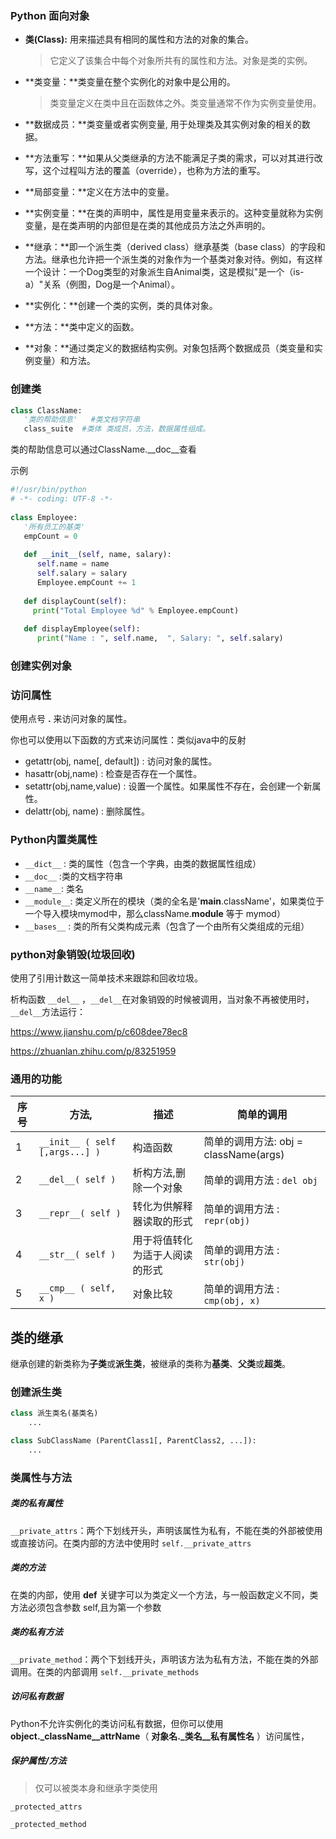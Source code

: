 ### Python 面向对象

- **类(Class):** 用来描述具有相同的属性和方法的对象的集合。

  > 它定义了该集合中每个对象所共有的属性和方法。对象是类的实例。

- **类变量：**类变量在整个实例化的对象中是公用的。

  > 类变量定义在类中且在函数体之外。类变量通常不作为实例变量使用。

- **数据成员：**类变量或者实例变量, 用于处理类及其实例对象的相关的数据。

- **方法重写：**如果从父类继承的方法不能满足子类的需求，可以对其进行改写，这个过程叫方法的覆盖（override），也称为方法的重写。

- **局部变量：**定义在方法中的变量。

- **实例变量：**在类的声明中，属性是用变量来表示的。这种变量就称为实例变量，是在类声明的内部但是在类的其他成员方法之外声明的。

- **继承：**即一个派生类（derived class）继承基类（base class）的字段和方法。继承也允许把一个派生类的对象作为一个基类对象对待。例如，有这样一个设计：一个Dog类型的对象派生自Animal类，这是模拟"是一个（is-a）"关系（例图，Dog是一个Animal）。

- **实例化：**创建一个类的实例，类的具体对象。

- **方法：**类中定义的函数。

- **对象：**通过类定义的数据结构实例。对象包括两个数据成员（类变量和实例变量）和方法。

### 创建类

```python
class ClassName:
   '类的帮助信息'   #类文档字符串
   class_suite  #类体 类成员，方法，数据属性组成。
```

类的帮助信息可以通过ClassName.__doc__查看

示例

```python
#!/usr/bin/python
# -*- coding: UTF-8 -*-
 
class Employee:
   '所有员工的基类'
   empCount = 0
 
   def __init__(self, name, salary):
      self.name = name
      self.salary = salary
      Employee.empCount += 1
   
   def displayCount(self):
     print("Total Employee %d" % Employee.empCount)
 
   def displayEmployee(self):
      print("Name : ", self.name,  ", Salary: ", self.salary)
```

### 创建实例对象

### 访问属性

使用点号 **.** 来访问对象的属性。

你也可以使用以下函数的方式来访问属性：类似java中的反射

- getattr(obj, name[, default]) : 访问对象的属性。
- hasattr(obj,name) : 检查是否存在一个属性。
- setattr(obj,name,value) : 设置一个属性。如果属性不存在，会创建一个新属性。
- delattr(obj, name) : 删除属性。

### Python内置类属性

- `__dict__` : 类的属性（包含一个字典，由类的数据属性组成）
- `__doc__` :类的文档字符串
- `__name__`: 类名
- `__module__`: 类定义所在的模块（类的全名是'__main__.className'，如果类位于一个导入模块mymod中，那么className.__module__ 等于 mymod）
- `__bases__` : 类的所有父类构成元素（包含了一个由所有父类组成的元组）

### python对象销毁(垃圾回收)

使用了引用计数这一简单技术来跟踪和回收垃圾。

析构函数 `__del__` ，`__del__`在对象销毁的时候被调用，当对象不再被使用时，`__del__`方法运行：

https://www.jianshu.com/p/c608dee78ec8

https://zhuanlan.zhihu.com/p/83251959



### 通用的功能

| 序号 | 方法, |描述 | 简单的调用                                      |
| --- | ---|---|---|
| 1| `__init__ ( self [,args...] )` |构造函数|简单的调用方法: obj = className(args)|
| 2| `__del__( self )` |析构方法,删除一个对象|简单的调用方法 : `del obj`|
| 3| `__repr__( self )` |转化为供解释器读取的形式|简单的调用方法 : `repr(obj)`|
| 4| `__str__( self )` |用于将值转化为适于人阅读的形式 |简单的调用方法 : `str(obj)`|
| 5| `__cmp__ ( self, x )` |对象比较 |简单的调用方法 : `cmp(obj, x)`|

## 类的继承

继承创建的新类称为**子类**或**派生类**，被继承的类称为**基类**、**父类**或**超类**。

### 创建派生类

```python
class 派生类名(基类名)
    ...

class SubClassName (ParentClass1[, ParentClass2, ...]):
    ...
```

### 类属性与方法

##### 类的私有属性

`__private_attrs`：两个下划线开头，声明该属性为私有，不能在类的外部被使用或直接访问。在类内部的方法中使用时 `self.__private_attrs`

##### 类的方法

在类的内部，使用 **def** 关键字可以为类定义一个方法，与一般函数定义不同，类方法必须包含参数 self,且为第一个参数

##### 类的私有方法

`__private_method`：两个下划线开头，声明该方法为私有方法，不能在类的外部调用。在类的内部调用 `self.__private_methods`

##### 访问私有数据

Python不允许实例化的类访问私有数据，但你可以使用 **object._className__attrName**（ **对象名._类名__私有属性名** ）访问属性，

##### 保护属性/方法

> 仅可以被类本身和继承字类使用

`_protected_attrs`

`_protected_method`